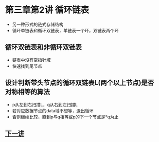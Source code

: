 # 第三章第2讲 循环链表
- 另一种形式的链式存储结构
- 循环单链表和循环双链表，单链表一个环，双链表两个环

## 循环双链表和非循环双链表
- 链表中没有空指针域
- 快速找到尾节点

## 设计判断带头节点的循环双链表L(两个以上节点)是否对称相等的算法
- p从左到右扫描L，q从右到左扫描L
- 若对应数据节点的data域不想等，退出循环
- 否则继续比较，直到p与q相等或p的下一个节点是*q为止

## [下一讲](section3.md)